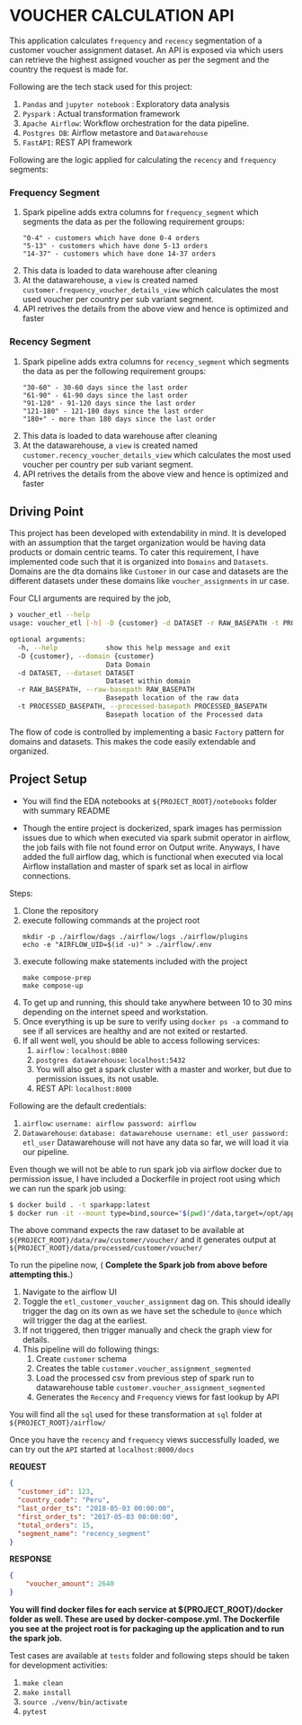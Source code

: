 # VOUCHER CALCULATION API

This application calculates `frequency` and `recency` segmentation of a customer voucher assignment dataset. An API is exposed via which users can retrieve the highest assigned voucher as per the segment and the country the request is made for.

Following are the tech stack used for this project:

1. `Pandas` and `jupyter notebook` : Exploratory data analysis
2. `Pyspark` : Actual transformation framework
3. `Apache Airflow`: Workflow orchestration for the data pipeline.
4. `Postgres DB`: Airflow metastore and `Datawarehouse`
5. `FastAPI`: REST API framework

Following are the logic applied for calculating the `recency` and `frequency` segments:

### Frequency Segment
1. Spark pipeline adds extra columns for `frequency_segment` which segments the data as per the following requirement groups:
    ```
    "0-4" - customers which have done 0-4 orders
    "5-13" - customers which have done 5-13 orders
    "14-37" - customers which have done 14-37 orders 
    ```
2. This data is loaded to data warehouse after cleaning
3. At the datawarehouse, a `view` is created named `customer.frequency_voucher_details_view` which calculates the most used voucher per country per sub variant segment.
4. API retrives the details from the above view and hence is optimized and faster

### Recency Segment
1. Spark pipeline adds extra columns for `recency_segment` which segments the data as per the following requirement groups:
    ```
    "30-60" - 30-60 days since the last order
    "61-90" - 61-90 days since the last order
    "91-120" - 91-120 days since the last order
    "121-180" - 121-180 days since the last order
    "180+" - more than 180 days since the last order 
    ```
2. This data is loaded to data warehouse after cleaning
3. At the datawarehouse, a `view` is created named `customer.recency_voucher_details_view` which calculates the most used voucher per country per sub variant segment.
4. API retrives the details from the above view and hence is optimized and faster

## Driving Point

This project has been developed with extendability in mind. It is developed with an assumption that the target organization would be having data products or domain centric teams. To cater this requirement, I have implemented code such that it is organized into `Domains` and `Datasets`. Domains are the dta domains like `Customer` in our case and datasets are the different datasets under these domains like `voucher_assignments` in ur case. 

Four CLI arguments are required by the job, 

```bash
❯ voucher_etl --help
usage: voucher_etl [-h] -D {customer} -d DATASET -r RAW_BASEPATH -t PROCESSED_BASEPATH

optional arguments:
  -h, --help            show this help message and exit
  -D {customer}, --domain {customer}
                        Data Domain
  -d DATASET, --dataset DATASET
                        Dataset within domain
  -r RAW_BASEPATH, --raw-basepath RAW_BASEPATH
                        Basepath location of the raw data
  -t PROCESSED_BASEPATH, --processed-basepath PROCESSED_BASEPATH
                        Basepath location of the Processed data
```

The flow of code is controlled by implementing a basic `Factory` pattern for domains and datasets. This makes the code easily extendable and organized.


## Project Setup

* You will find the EDA notebooks at `${PROJECT_ROOT}/notebooks` folder with summary README

* Though the entire project is dockerized, spark images has permission issues due to which when executed via spark submit operator in airflow, the job fails with file not found error on Output write. Anyways, I have added the full airflow dag, which is functional when executed via local Airflow installation and master of spark set as local in airflow connections.

Steps:
1. Clone the repository
2. execute following commands at the project root
    ```
    mkdir -p ./airflow/dags ./airflow/logs ./airflow/plugins
    echo -e "AIRFLOW_UID=$(id -u)" > ./airflow/.env
    ```
3. execute following make statements included with the project
    ```
    make compose-prep
    make compose-up
    ```
4. To get up and running, this should take anywhere between 10 to 30 mins depending on the internet speed and workstation.
5. Once everything is up be sure to verify using `docker ps -a` command to see if all services are healthy and are not exited or restarted.
6. If all went well, you should be able to access following services:
    1. `airflow` : `localhost:8080`
    2. `postgres datawarehouse`: `localhost:5432`
    3. You will also get a spark cluster with a master and worker, but due to permission issues, its not usable.
    4. REST API: `localhost:8000`

Following are the default credentials:
1. `airflow`: 
        ```
        username: airflow
        password: airflow
        ```
2. `Datawarehouse`:
        ```
        database: datawarehouse
        username: etl_user
        password: etl_user
        ```
Datawarehouse will not have any data so far, we will load it via our pipeline.

Even though we will not be able to run spark job via airflow docker due to permission issue, I have included a Dockerfile in project root using which we can run the spark job using:
```bash
$ docker build . -t sparkapp:latest
$ docker run -it --mount type=bind,source="$(pwd)"/data,target=/opt/application/data sparkapp:latest driver local:///opt/application/src/etl/main.py --domain customer --dataset voucher --raw-basepath data/raw --processed-basepath data/processed
```

The above command expects the raw dataset to be available at `${PROJECT_ROOT}/data/raw/customer/voucher/` and it generates output at `${PROJECT_ROOT}/data/processed/customer/voucher/`

To run the pipeline now, ( **Complete the Spark job from above before attempting this.**) 
1. Navigate to the airflow UI
2. Toggle the `etl_customer_voucher_assignment` dag on. This should ideally trigger the dag on its own as we have set the schedule to `@once` which will trigger the dag at the earliest.
3. If not triggered, then trigger manually and check the graph view for details.
4. This pipeline will do following things:
    1. Create `customer` schema
    2. Creates the table `customer.voucher_assignment_segmented`
    3. Load the processed csv from previous step of spark run to datawarehouse table `customer.voucher_assignment_segmented`
    4. Generates the `Recency` and `Frequency` views for fast lookup by API

You will find all the `sql` used for these transformation at `sql` folder at `${PROJECT_ROOT}/airflow/`

Once you have the `recency` and `frequency` views successfully loaded, we can try out the `API` started at `localhost:8000/docs`

**REQUEST**

```json
{
  "customer_id": 123,
  "country_code": "Peru",
  "last_order_ts": "2018-05-03 00:00:00",
  "first_order_ts": "2017-05-03 00:00:00",
  "total_orders": 15,
  "segment_name": "recency_segment"
}
```

**RESPONSE**

```json
{
    "voucher_amount": 2640
}
```

**You will find docker files for each service at ${PROJECT_ROOT}/docker folder as well. These are used by docker-compose.yml. The Dockerfile you see at the project root is for packaging up the application and to run the spark job.**

Test cases are available at `tests` folder and following steps should be taken for development activities:

1. `make clean`
2. `make install`
3. `source ./venv/bin/activate`
4. `pytest`